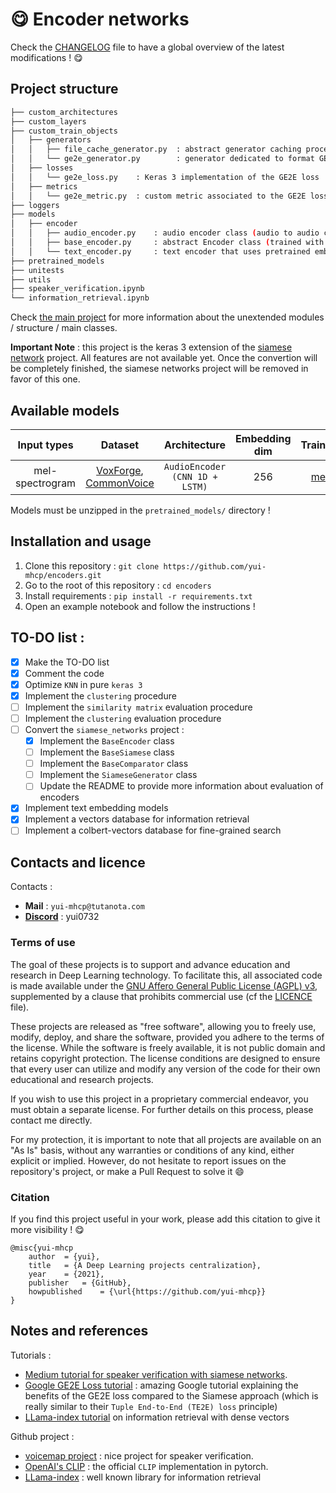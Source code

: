 # :yum: Encoder networks

Check the [CHANGELOG](https://github.com/yui-mhcp/yui-mhcp/blob/main/CHANGELOG.md) file to have a global overview of the latest modifications ! :yum:

## Project structure

```bash
├── custom_architectures
├── custom_layers
├── custom_train_objects
│   ├── generators
│   │   ├── file_cache_generator.py  : abstract generator caching processed data
│   │   └── ge2e_generator.py        : generator dedicated to format GE2E input
│   ├── losses
│   │   └── ge2e_loss.py    : Keras 3 implementation of the GE2E loss
│   ├── metrics
│   │   └── ge2e_metric.py  : custom metric associated to the GE2E loss
├── loggers
├── models
│   ├── encoder
│   │   ├── audio_encoder.py    : audio encoder class (audio to audio comparison with GE2E loss)
│   │   ├── base_encoder.py     : abstract Encoder class (trained with the GE2E loss)
│   │   └── text_encoder.py     : text encoder that uses pretrained embedding models
├── pretrained_models
├── unitests
├── utils
├── speaker_verification.ipynb
└── information_retrieval.ipynb
```

Check [the main project](https://github.com/yui-mhcp/base_dl_project) for more information about the unextended modules / structure / main classes. 

**Important Note** : this project is the keras 3 extension of the [siamese network](https://github.com/yui-mhcp/siamese_networks) project. All features are not available yet. Once the convertion will be completely finished, the siamese networks project will be removed in favor of this one. 

## Available models

| Input types   | Dataset   | Architecture  | Embedding dim | Trainer   | Weights   |
| :-----------: | :-------: | :-----------: | :-----------: | :-------: | :-------: |
| mel-spectrogram   | [VoxForge](http://www.voxforge.org/), [CommonVoice](https://commonvoice.mozilla.org/fr/datasets) | `AudioEncoder (CNN 1D + LSTM)`   | 256   | [me](https://github.com/yui-mhcp) | [Google Drive](https://drive.google.com/file/d/1bzj9412l0Zje3zLaaqGOBNaQRBYLVO2q/view?usp=share_link)  |

Models must be unzipped in the `pretrained_models/` directory !

## Installation and usage

1. Clone this repository : `git clone https://github.com/yui-mhcp/encoders.git`
2. Go to the root of this repository : `cd encoders`
3. Install requirements : `pip install -r requirements.txt`
4. Open an example notebook and follow the instructions !

## TO-DO list :

- [x] Make the TO-DO list
- [x] Comment the code
- [x] Optimize `KNN` in pure `keras 3`
- [x] Implement the `clustering` procedure
- [ ] Implement the `similarity matrix` evaluation procedure
- [ ] Implement the `clustering` evaluation procedure
- [ ] Convert the `siamese_networks` project :
    - [x] Implement the `BaseEncoder` class
    - [ ] Implement the `BaseSiamese` class
    - [ ] Implement the `BaseComparator` class
    - [ ] Implement the `SiameseGenerator` class
    - [ ] Update the README to provide more information about evaluation of encoders
- [x] Implement text embedding models
- [x] Implement a vectors database for information retrieval
- [ ] Implement a colbert-vectors database for fine-grained search

## Contacts and licence

Contacts :
- **Mail** : `yui-mhcp@tutanota.com`
- **[Discord](https://discord.com)** : yui0732

### Terms of use

The goal of these projects is to support and advance education and research in Deep Learning technology. To facilitate this, all associated code is made available under the [GNU Affero General Public License (AGPL) v3](AGPLv3.licence), supplemented by a clause that prohibits commercial use (cf the [LICENCE](LICENCE) file).

These projects are released as "free software", allowing you to freely use, modify, deploy, and share the software, provided you adhere to the terms of the license. While the software is freely available, it is not public domain and retains copyright protection. The license conditions are designed to ensure that every user can utilize and modify any version of the code for their own educational and research projects.

If you wish to use this project in a proprietary commercial endeavor, you must obtain a separate license. For further details on this process, please contact me directly.

For my protection, it is important to note that all projects are available on an "As Is" basis, without any warranties or conditions of any kind, either explicit or implied. However, do not hesitate to report issues on the repository's project, or make a Pull Request to solve it :smile: 

### Citation

If you find this project useful in your work, please add this citation to give it more visibility ! :yum:

```
@misc{yui-mhcp
    author  = {yui},
    title   = {A Deep Learning projects centralization},
    year    = {2021},
    publisher   = {GitHub},
    howpublished    = {\url{https://github.com/yui-mhcp}}
}
```

## Notes and references 

Tutorials : 
- [Medium tutorial for speaker verification with siamese networks](https://medium.com/analytics-vidhya/building-a-speaker-identification-system-from-scratch-with-deep-learning-f4c4aa558a56). 
- [Google GE2E Loss tutorial](https://google.github.io/speaker-id/publications/GE2E/) : amazing Google tutorial explaining the benefits of the GE2E loss compared to the Siamese approach (which is really similar to their `Tuple End-to-End (TE2E) loss` principle)
- [LLama-index tutorial](https://docs.llamaindex.ai/en/stable/module_guides/indexing/vector_store_index/) on information retrieval with dense vectors

Github project : 
- [voicemap project](https://github.com/oscarknagg/voicemap) : nice project for speaker verification.
- [OpenAI's CLIP](https://github.com/openai/clip) : the official `CLIP` implementation in pytorch. 
- [LLama-index](https://github.com/run-llama/llama_index) : well known library for information retrieval
